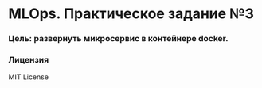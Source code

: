 # MLOps. Практическое задание №3

### Цель: развернуть микросервис в контейнере docker.

### Лицензия
MIT License